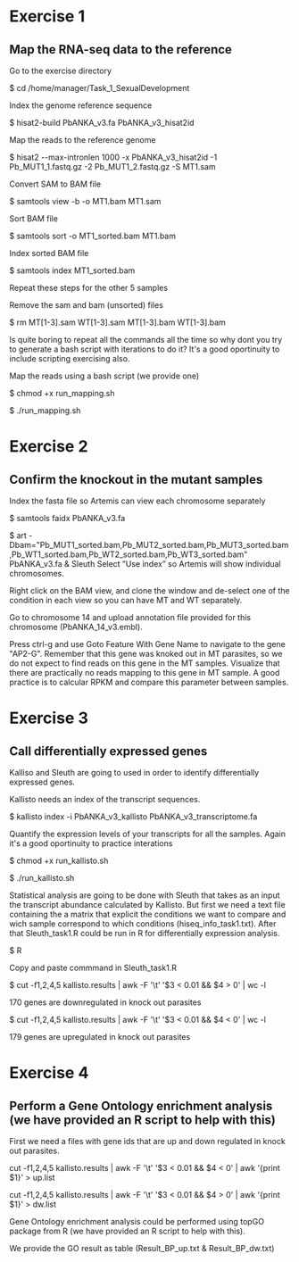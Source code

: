 
# Exercise 1 

## Map the RNA-seq data to the reference


 Go to the exercise directory

$ cd /home/manager/Task_1_SexualDevelopment


Index the genome reference sequence

$ hisat2-build PbANKA_v3.fa PbANKA_v3_hisat2id

Map the reads to the reference genome 

$ hisat2 --max-intronlen 1000 -x PbANKA_v3_hisat2id -1 Pb_MUT1_1.fastq.gz -2 Pb_MUT1_2.fastq.gz -S MT1.sam

Convert SAM to BAM file

$ samtools view -b -o MT1.bam MT1.sam

Sort BAM file

$ samtools sort -o MT1_sorted.bam MT1.bam

Index sorted BAM file

$ samtools index MT1_sorted.bam

Repeat these steps for the other 5 samples

Remove the sam and bam (unsorted) files

$ rm MT[1-3].sam WT[1-3].sam MT[1-3].bam WT[1-3].bam 

Is quite boring to repeat all the commands all the time so why dont you try to generate a bash script with iterations to do it? It's a good oportinuity to include scripting exercising also.

Map the reads using a bash script (we provide one)

$ chmod +x run_mapping.sh 

$ ./run_mapping.sh 


# Exercise 2 

## Confirm the knockout in the mutant samples

Index the fasta file so Artemis can view each chromosome separately

$ samtools faidx PbANKA_v3.fa

$ art -Dbam="Pb_MUT1_sorted.bam,Pb_MUT2_sorted.bam,Pb_MUT3_sorted.bam,Pb_WT1_sorted.bam,Pb_WT2_sorted.bam,Pb_WT3_sorted.bam" PbANKA_v3.fa &
Sleuth
Select ”Use index” so Artemis will show individual chromosomes.

Right click on the BAM view, and clone the window and de-select one of the condition in each view so you can have MT and WT separately.

Go to chromosome 14 and upload annotation file provided for this chromosome (PbANKA_14_v3.embl).

Press ctrl-g and use Goto Feature With Gene Name to navigate to the gene "AP2-G". Remember that this gene was knoked out in MT parasites, so we do not expect to find reads on this gene in the MT samples. Visualize that there are practically no reads mapping to this gene in MT sample. A good practice is to calcular RPKM and compare this parameter between samples.






# Exercise 3


## Call differentially expressed genes

Kalliso and Sleuth are going to used in order to identify differentially expressed genes.

Kallisto needs an index of the transcript sequences.

$ kallisto index -i PbANKA_v3_kallisto PbANKA_v3_transcriptome.fa


Quantify the expression levels of your transcripts for all the samples. Again it's a good oportinuity to practice interations

$ chmod +x run_kallisto.sh 

$ ./run_kallisto.sh

Statistical analysis are going to be done with Sleuth that takes as an input the transcript abundance calculated by Kallisto. But first we need a text file containing the a matrix that explicit the conditions we want to compare and wich sample correspond to which conditions (hiseq_info_task1.txt). After that Sleuth_task1.R could be run in R for differentially expression analysis.



$ R

Copy and paste commmand in Sleuth_task1.R


$ cut -f1,2,4,5 kallisto.results | awk -F '\t' '$3 < 0.01 && $4 > 0' | wc -l

170 genes are downregulated in knock out parasites 

$ cut -f1,2,4,5 kallisto.results | awk -F '\t' '$3 < 0.01 && $4 < 0' | wc -l

179 genes are upregulated in knock out parasites


# Exercise 4

## Perform a Gene Ontology enrichment analysis (we have provided an R script to help with this)

First we need a files with gene ids that are up and down regulated in knock out parasites.

cut -f1,2,4,5 kallisto.results | awk -F '\t' '$3 < 0.01 && $4 < 0' | awk '{print $1}' > up.list

cut -f1,2,4,5 kallisto.results | awk -F '\t' '$3 < 0.01 && $4 > 0' | awk '{print $1}' > dw.list

 Gene Ontology enrichment analysis could be performed using topGO package from R (we have provided an R script to help with this).
 
 We provide the GO result as table (Result_BP_up.txt & Result_BP_dw.txt)
